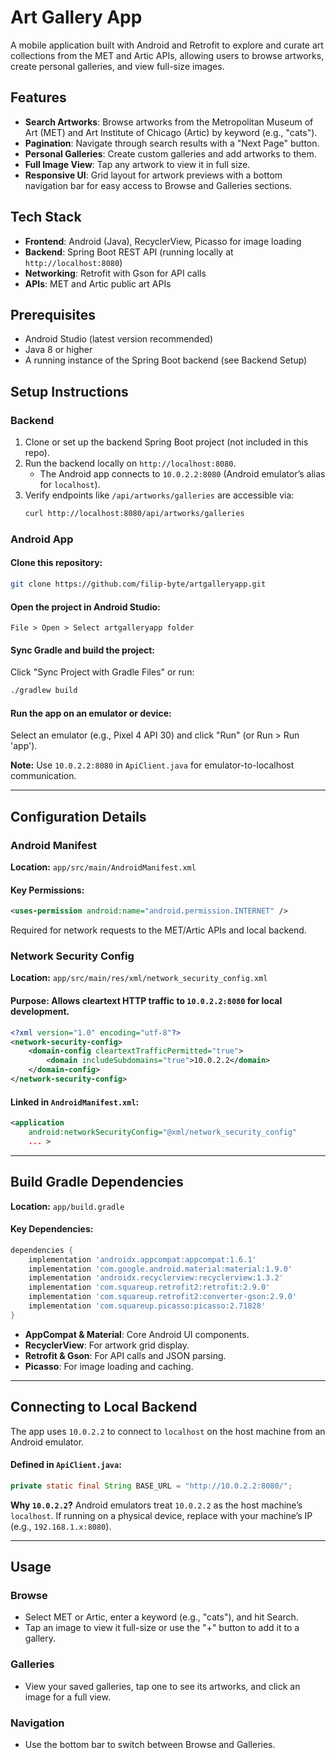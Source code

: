 # Art Gallery App

A mobile application built with Android and Retrofit to explore and curate art collections from the MET and Artic APIs, allowing users to browse artworks, create personal galleries, and view full-size images.

## Features
- **Search Artworks**: Browse artworks from the Metropolitan Museum of Art (MET) and Art Institute of Chicago (Artic) by keyword (e.g., "cats").
- **Pagination**: Navigate through search results with a "Next Page" button.
- **Personal Galleries**: Create custom galleries and add artworks to them.
- **Full Image View**: Tap any artwork to view it in full size.
- **Responsive UI**: Grid layout for artwork previews with a bottom navigation bar for easy access to Browse and Galleries sections.

## Tech Stack
- **Frontend**: Android (Java), RecyclerView, Picasso for image loading
- **Backend**: Spring Boot REST API (running locally at `http://localhost:8080`)
- **Networking**: Retrofit with Gson for API calls
- **APIs**: MET and Artic public art APIs

## Prerequisites
- Android Studio (latest version recommended)
- Java 8 or higher
- A running instance of the Spring Boot backend (see Backend Setup)

## Setup Instructions

### Backend
1. Clone or set up the backend Spring Boot project (not included in this repo).
2. Run the backend locally on `http://localhost:8080`.
    - The Android app connects to `10.0.2.2:8080` (Android emulator’s alias for `localhost`).
3. Verify endpoints like `/api/artworks/galleries` are accessible via:
   ```bash
   curl http://localhost:8080/api/artworks/galleries
   ```

### Android App
#### Clone this repository:
```bash
git clone https://github.com/filip-byte/artgalleryapp.git
```

#### Open the project in Android Studio:
```
File > Open > Select artgalleryapp folder
```

#### Sync Gradle and build the project:
Click "Sync Project with Gradle Files" or run:
```bash
./gradlew build
```

#### Run the app on an emulator or device:
Select an emulator (e.g., Pixel 4 API 30) and click "Run" (or Run > Run 'app').

**Note:** Use `10.0.2.2:8080` in `ApiClient.java` for emulator-to-localhost communication.

---

## Configuration Details

### Android Manifest
**Location:** `app/src/main/AndroidManifest.xml`
#### Key Permissions:
```xml
<uses-permission android:name="android.permission.INTERNET" />
```
Required for network requests to the MET/Artic APIs and local backend.

### Network Security Config
**Location:** `app/src/main/res/xml/network_security_config.xml`
#### Purpose: Allows cleartext HTTP traffic to `10.0.2.2:8080` for local development.
```xml
<?xml version="1.0" encoding="utf-8"?>
<network-security-config>
    <domain-config cleartextTrafficPermitted="true">
        <domain includeSubdomains="true">10.0.2.2</domain>
    </domain-config>
</network-security-config>
```
#### Linked in `AndroidManifest.xml`:
```xml
<application
    android:networkSecurityConfig="@xml/network_security_config"
    ... >
```

---

## Build Gradle Dependencies
**Location:** `app/build.gradle`
#### Key Dependencies:
```gradle
dependencies {
    implementation 'androidx.appcompat:appcompat:1.6.1'
    implementation 'com.google.android.material:material:1.9.0'
    implementation 'androidx.recyclerview:recyclerview:1.3.2'
    implementation 'com.squareup.retrofit2:retrofit:2.9.0'
    implementation 'com.squareup.retrofit2:converter-gson:2.9.0'
    implementation 'com.squareup.picasso:picasso:2.71828'
}
```
- **AppCompat & Material**: Core Android UI components.
- **RecyclerView**: For artwork grid display.
- **Retrofit & Gson**: For API calls and JSON parsing.
- **Picasso**: For image loading and caching.

---

## Connecting to Local Backend
The app uses `10.0.2.2` to connect to `localhost` on the host machine from an Android emulator.
#### Defined in `ApiClient.java`:
```java
private static final String BASE_URL = "http://10.0.2.2:8080/";
```
**Why `10.0.2.2`?** Android emulators treat `10.0.2.2` as the host machine’s `localhost`. If running on a physical device, replace with your machine’s IP (e.g., `192.168.1.x:8080`).

---

## Usage

### **Browse**
- Select MET or Artic, enter a keyword (e.g., "cats"), and hit Search.
- Tap an image to view it full-size or use the "+" button to add it to a gallery.

### **Galleries**
- View your saved galleries, tap one to see its artworks, and click an image for a full view.

### **Navigation**
- Use the bottom bar to switch between Browse and Galleries.

